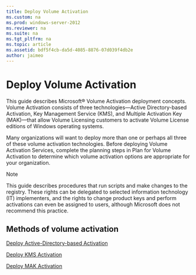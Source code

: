 ```yaml
---
title: Deploy Volume Activation
ms.custom: na
ms.prod: windows-server-2012
ms.reviewer: na
ms.suite: na
ms.tgt_pltfrm: na
ms.topic: article
ms.assetid: bdf5f4cb-da5d-4085-8876-07d039f4db2e
author: jaimeo
---
```

# Deploy Volume Activation
This guide describes Microsoft® Volume Activation deployment concepts. Volume Activation consists of three technologies—Active Directory\-based Activation, Key Management Service \(KMS\), and Multiple Activation Key \(MAK\)—that allow Volume Licensing customers to activate Volume License editions of Windows operating systems.  
  
Many organizations will want to deploy more than one or perhaps all three of these volume activation technologies. Before deploying Volume Activation Services, complete the planning steps in Plan for Volume Activation to determine which volume activation options are appropriate for your organization.  
  
> [!NOTE]  
> This guide describes procedures that run scripts and make changes to the registry. These rights can be delegated to selected information technology \(IT\) implementers, and the rights to change product keys and perform activations can even be assigned to users, although Microsoft does not recommend this practice.  
  
## Methods of volume activation  
[Deploy Active-Directory-based Activation](../Topic/Deploy-Active-Directory-based-Activation.md)  
  
[Deploy KMS Activation](../Topic/Deploy-KMS-Activation.md)  
  
[Deploy MAK Activation](../Topic/Deploy-MAK-Activation.md)  
  
